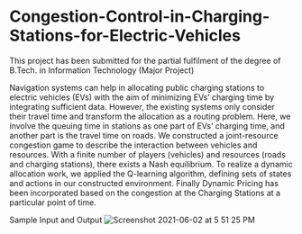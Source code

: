 # Congestion-Control-in-Charging-Stations-for-Electric-Vehicles
This project has been submitted for the partial fulfilment of the degree of B.Tech. in Information Technology (Major Project)

Navigation systems can help in allocating public charging stations to electric vehicles (EVs) with the aim of minimizing EVs’ charging time by integrating sufficient data. However, the existing systems only consider their travel time and transform the allocation as a routing problem. Here, we involve the queuing time in stations as one part of EVs’ charging time, and another part is the travel time on roads. We constructed a joint-resource congestion game to describe the interaction between vehicles and resources. With a finite number of players (vehicles) and resources (roads and charging stations), there exists a Nash equilibrium. To realize a dynamic allocation work, we applied the Q-learning algorithm, defining sets of states and actions in our constructed environment. Finally Dynamic Pricing has been incorporated based on the congestion at the Charging Stations at a particular point of time.


Sample Input and Output
![Screenshot 2021-06-02 at 5 51 25 PM](https://user-images.githubusercontent.com/83510279/120629569-9553f780-c483-11eb-9218-709ff20abb73.png)
